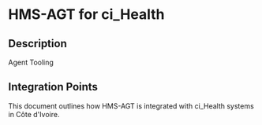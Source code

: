 # HMS-AGT for ci_Health

## Description

Agent Tooling

## Integration Points

This document outlines how HMS-AGT is integrated with ci_Health systems in Côte d'Ivoire.
